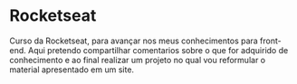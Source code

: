 # Rocketseat
 Curso da Rocketseat, para avançar nos meus conhecimentos para front-end. Aqui pretendo compartilhar comentarios sobre o que for adquirido de conhecimento e ao final realizar um projeto no qual vou reformular o material apresentado em um site. 
